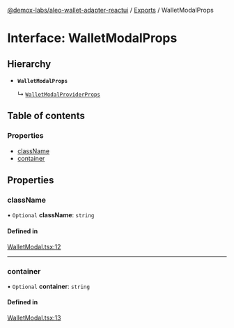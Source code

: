 [@demox-labs/aleo-wallet-adapter-reactui](../README.md) / [Exports](../modules.md) / WalletModalProps

# Interface: WalletModalProps

## Hierarchy

- **`WalletModalProps`**

  ↳ [`WalletModalProviderProps`](WalletModalProviderProps.md)

## Table of contents

### Properties

- [className](WalletModalProps.md#classname)
- [container](WalletModalProps.md#container)

## Properties

### className

• `Optional` **className**: `string`

#### Defined in

[WalletModal.tsx:12](https://github.com/demox-labs/leo-wallet-adapter/blob/fa4da03/packages/ui/src/WalletModal.tsx#L12)

___

### container

• `Optional` **container**: `string`

#### Defined in

[WalletModal.tsx:13](https://github.com/demox-labs/leo-wallet-adapter/blob/fa4da03/packages/ui/src/WalletModal.tsx#L13)
